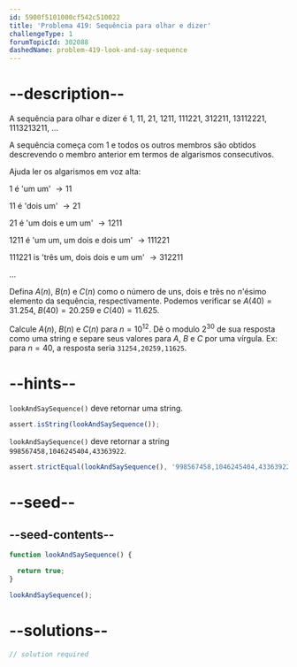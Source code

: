 ```yaml
---
id: 5900f5101000cf542c510022
title: 'Problema 419: Sequência para olhar e dizer'
challengeType: 1
forumTopicId: 302088
dashedName: problem-419-look-and-say-sequence
---
```


# --description--

A sequência para olhar e dizer é 1, 11, 21, 1211, 111221, 312211, 13112221, 1113213211, ...

A sequência começa com 1 e todos os outros membros são obtidos descrevendo o membro anterior em termos de algarismos consecutivos.

Ajuda ler os algarismos em voz alta:

1 é 'um um' $→ 11$

11 é 'dois um' $→ 21$

21 é 'um dois e um um' $→ 1211$

1211 é 'um um, um dois e dois um' $→ 111221$

111221 is 'três um, dois dois e um um' $→ 312211$

...

Defina $A(n)$, $B(n)$ e $C(n)$ como o número de uns, dois e três no $n$'ésimo elemento da sequência, respectivamente. Podemos verificar se $A(40) = 31.254$, $B(40) = 20.259$ e $C(40) = 11.625$.

Calcule $A(n)$, $B(n)$ e $C(n)$ para $n = {10}^{12}$. Dê o modulo $2^{30}$ de sua resposta como uma string e separe seus valores para $A$, $B$ e $C$ por uma vírgula. Ex: para $n = 40$, a resposta seria `31254,20259,11625`.

# --hints--

`lookAndSaySequence()` deve retornar uma string.

```js
assert.isString(lookAndSaySequence());
```


`lookAndSaySequence()` deve retornar a string `998567458,1046245404,43363922`.

```js
assert.strictEqual(lookAndSaySequence(), '998567458,1046245404,43363922');
```

# --seed--

## --seed-contents--

```js
function lookAndSaySequence() {

  return true;
}

lookAndSaySequence();
```

# --solutions--

```js
// solution required
```
